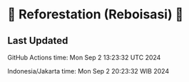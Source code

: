 
# 🌳 Reforestation (Reboisasi) 🌲

## Last Updated

GitHub Actions time: Mon Sep  2 13:23:32 UTC 2024

Indonesia/Jakarta time: Mon Sep  2 20:23:32 WIB 2024
